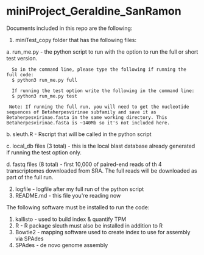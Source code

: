 # miniProject_Geraldine_SanRamon
Documents included in this repo are the following:
1. miniTest_copy folder that has the following files:

  a. run_me.py - the python script to run with the option to run the full or short test version.
  
      So in the command line, please type the following if running the full code:
      $ python3 run_me.py full
      
      If running the test option write the following in the command line:
      $ python3 run_me.py test
      
     Note: If running the full run, you will need to get the nucleotide sequences of Betaherpesvirinae subfamily and save it as Betaherpesvirinae.fasta in the same working directory. This Betaherpesvirinae.fasta is ~140Mb so it's not included here. 
     
  b. sleuth.R - Rscript that will be called in the python script
  
  c. local_db files (3 total) - this is the local blast database already generated if running the test option only.
  
  d. fastq files (8 total) - first 10,000 of paired-end reads of th 4 transcriptomes downloaded from SRA. The full reads will be downloaded as part of the full run.
  
2. logfile - logfile after my full run of the python script
3. README.md - this file you're reading now

The following software must be installed to run the code:
1. kallisto - used to build index & quantify TPM
2. R - R package sleuth must also be installed in addition to R
3. Bowtie2 - mapping software used to create index to use for assembly via SPAdes
4. SPAdes - de novo genome assembly
